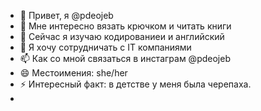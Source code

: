 - 👋 Привет, я @pdeojeb
- 👀 Мне интересно вязать крючком и читать книги
- 🌱 Сейчас я изучаю кодированиеи и английский 
- 💞️ Я хочу сотрудничать с IT компаниями 
- 📫 Как со мной связаться в инстаграм @pdeojeb
- 😄 Местоимения: she/her
- ⚡ Интересный факт: в детстве у меня была черепаха.
- 

<!---
pdeojeb/pdeojeb — это ✨ особый ✨ репозиторий, потому что его `README.md` (этот файл) отображается в вашем профиле GitHub.
Вы можете нажать ссылку «Предварительный просмотр», чтобы увидеть свои изменения.
--->

 
